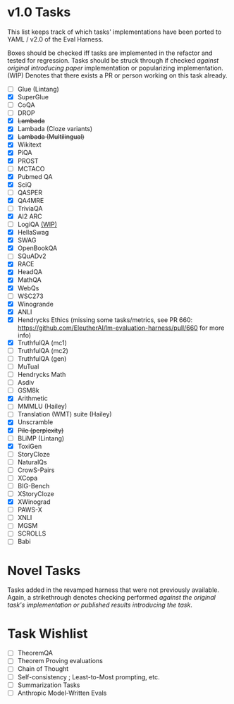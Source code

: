 # v1.0 Tasks
This list keeps track of which tasks' implementations have been ported to YAML / v2.0 of the Eval Harness.

Boxes should be checked iff tasks are implemented in the refactor and tested for regression. Tasks should be struck through if checked *against original introducing paper* implementation or popularizing implementation. (WIP) Denotes that there exists a PR or person working on this task already.

- [ ] Glue (Lintang)
- [x] SuperGlue
- [ ] CoQA
- [ ] DROP
- [x] ~~Lambada~~
- [x] Lambada (Cloze variants)
- [x] ~~Lambada (Multilingual)~~
- [x] Wikitext
- [x] PiQA
- [x] PROST
- [ ] MCTACO
- [x] Pubmed QA
- [x] SciQ
- [ ] QASPER
- [x] QA4MRE
- [ ] TriviaQA
- [x] AI2 ARC
- [ ] LogiQA [(WIP)](https://github.com/EleutherAI/lm-evaluation-harness/pull/711)
- [x] HellaSwag
- [x] SWAG
- [x] OpenBookQA
- [ ] SQuADv2
- [x] RACE
- [x] HeadQA
- [x] MathQA
- [x] WebQs
- [ ] WSC273
- [x] Winogrande
- [x] ANLI
- [x] Hendrycks Ethics (missing some tasks/metrics, see PR 660: <https://github.com/EleutherAI/lm-evaluation-harness/pull/660> for more info)
- [x] TruthfulQA (mc1)
- [ ] TruthfulQA (mc2)
- [ ] TruthfulQA (gen)
- [ ] MuTual
- [ ] Hendrycks Math
- [ ] Asdiv
- [ ] GSM8k
- [x] Arithmetic
- [ ] MMMLU (Hailey)
- [ ] Translation (WMT) suite (Hailey)
- [x] Unscramble
- [x] ~~Pile (perplexity)~~
- [ ] BLiMP (Lintang)
- [x] ToxiGen
- [ ] StoryCloze
- [ ] NaturalQs
- [ ] CrowS-Pairs
- [ ] XCopa
- [ ] BIG-Bench
- [ ] XStoryCloze
- [x] XWinograd
- [ ] PAWS-X
- [ ] XNLI
- [ ] MGSM
- [ ] SCROLLS
- [ ] Babi

# Novel Tasks
Tasks added in the revamped harness that were not previously available. Again, a strikethrough denotes checking performed *against the original task's implementation or published results introducing the task*.

# Task Wishlist

- [ ] TheoremQA
- [ ] Theorem Proving evaluations
- [ ] Chain of Thought
- [ ] Self-consistency ; Least-to-Most prompting, etc.
- [ ] Summarization Tasks
- [ ] Anthropic Model-Written Evals

